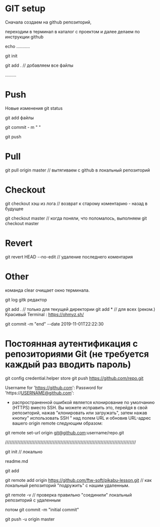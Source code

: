 # GIT setup

Сначала создаем на github репозиторий,

переходим в терминал в каталог с проектом и далее делаем по инструкции github

echo ...........

git init

git add . // добавляем все файлы

.........


# Push

Новые изменения git status

git add файлы

git commit - m " "

git push


# Pull

git pull origin master // вытягиваем с github в локальный репозиторий

# Checkout

git checkout хэш из лога // возврат к старому коментарию - назад в будущее

git checkout master // когда поняли, что поломалось, выполняем git checkout master

# Revert

git revert HEAD --no-edit // удаление последнего коментария 

# Other

команда clear очищает окно терминала.

git log
gitk редактор

git add . // только для текущей директории
git add * // для всех (реком.)
Красивый Terminal : https://ohmyz.sh/

git commit -m "end" --date 2019-11-01T22:22:30

# Постоянная аутентификация с репозиториями Git (не требуется каждый раз вводить пароль)

git config credential.helper store
git push https://github.com/repo.git

Username for 'https://github.com': <USERNAME>
Password for 'https://USERNAME@github.com': <PASSWORD>

* распространенной ошибкой является клонирование по умолчанию (HTTPS) вместо SSH. 
Вы можете исправить это, перейдя в свой репозиторий, нажав "клонировать или загружать", 
затем нажав кнопку" использовать SSH " над полем URL и обновив URL-адрес вашего origin remote следующим образом:

git remote set-url origin git@github.com:username/repo.git

/////////////////////////////////////////////////////////////////////////////////////

git init // локально

readme.md

git add 

git remote add origin https://github.com/ftw-soft/pikabu-lesson.git // как локальный репозиторий "подружить" с нашим удаленным.

git remote -v // проверка правильно "соединили" локальный репозиторий с удаленным 

потом git commit -m "initial commit"

git push -u origin master


 
